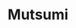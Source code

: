 ---
layout: home

title: Mutsumi
titleTemplate: 个人无服务器图片画廊

hero:
  name: Mutsumi
  text: 个人无服务器图片画廊
  tagline: 一个通过Telegram机器人、Cloudflare Workers和Workers KV驱动的私人图片画廊
  actions:
    - theme: brand
      text: 开始使用
      link: /zh/guide/
    - theme: alt
      text: 在GitHub上查看
      link: https://github.com/Slinetrac/Mutsumi

features:
  - title: 无服务器架构
    details: 基于Cloudflare Workers构建，可扩展且成本效益高
  - title: Telegram集成
    details: 直接通过Telegram上传图片的专用机器人
  - title: 私人设计
    details: 只有所有者可以上传图片，确保您的画廊保持私密
  - title: 现代化Web界面
    details: 使用Nuxt.js和Tailwind CSS构建的美观、响应式画廊界面
  - title: 全球CDN
    details: 通过Cloudflare的全球网络提供快速加载的图片
  - title: 简单部署
    details: 清晰文档中的简单设置和部署流程
---